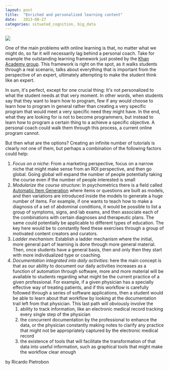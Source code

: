 ```yaml
---
layout: post
title:  "Enriched and personalized learning content"
date:   2013-08-27
categories: situated_cognition, big_data
---
```


![](http://gegeblog.com/wp-content/uploads/2012/10/protein-food.jpg)

One of the main problems with online learning is that, no matter what we might do, so far it will necessarily lag behind a personal coach. Take for example the outstanding learning framework just posted by the [Khan Academy group](https://plus.google.com/106268032364497388036/posts/XRQxPEhLuia). This framework is right on the spot, as it walks students through a real scenario, talks about everything that is important from the perspective of an expert, ultimately attempting to make the student think like an expert.

In sum, it's perfect, except for one crucial thing: It's not personalized to what the student needs at that very moment. In other words, when students say that they want to learn how to program, few if any would choose to learn how to program in general rather than creating a very specific program that would meet a very specific need they might have. In the end, what they are looking for is not to become programmers, but instead to learn how to program a certain thing to a achieve a specific objective. A personal coach could walk them through this process, a current online program cannot. 

But then what are the options? Creating an infinite number of tutorials is clearly not one of them, but perhaps a combination of the following factors could help:

1. *Focus on a niche*: From a marketing perspective, focus on a narrow niche that might make sense from an ROI perspective, and then go global. Going global will expand the number of people potentially taking the course even if the number of people interested is small
2. *Modularize the course structure*: In psychometrics there is a field called [Automatic Item Generation](https://plus.google.com/106268032364497388036/posts/Zf2oedoqm7g) where items or questions are built as models, and then variations are introduced inside the models to generate a huge number of items. For example, if one wants to teach how to make a diagnosis of a set of abdominal conditions, it would be possible to list a group of symptoms, signs, and lab exams, and then associate each of the combinations with certain diagnoses and therapeutic plans. The same could potentially be applicable to different types of education. The key here would be to constantly feed these exercises through a group of motivated content creators and curators. 
3. *Ladder mechanism*: Establish a ladder mechanism where the initial, more general part of learning is done through more general material. Then, once students have a general basis, then and only then they start with more individualized type or coaching.
4. *Documentation integrated into daily activities*: here the main concept is that as our ability to document our daily activities increases as a function of automation through software, more and more material will be available to students regarding what might be the current practice of a given professional. For example, if a given physician has a specially effective way of treating patients, and if this workflow is carefully followed through a series of software applications, then a student would be able to learn about that workflow by looking at the documentation trail left from that physician. This last path will obviously involve the 
    1. ability to track information, like an electronic medical record tracking every single step of the physician
    2. the concurrent documentation by the professional to enhance the data, or the physician constantly making notes to clarify any practice that might not be appropriately captured by the electronic medical record
    3. the existence of tools that will facilitate the transformation of that data into useful information, such as graphical tools that might make the workflow clear enough

by Ricardo Pietrobon
